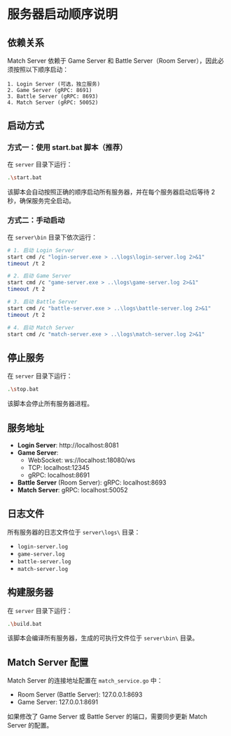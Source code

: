 # 服务器启动顺序说明

## 依赖关系

Match Server 依赖于 Game Server 和 Battle Server（Room Server），因此必须按照以下顺序启动：

```
1. Login Server (可选，独立服务)
2. Game Server (gRPC: 8691)
3. Battle Server (gRPC: 8693)
4. Match Server (gRPC: 50052)
```

## 启动方式

### 方式一：使用 start.bat 脚本（推荐）

在 `server` 目录下运行：
```bash
.\start.bat
```

该脚本会自动按照正确的顺序启动所有服务器，并在每个服务器启动后等待 2 秒，确保服务完全启动。

### 方式二：手动启动

在 `server\bin` 目录下依次运行：
```bash
# 1. 启动 Login Server
start cmd /c "login-server.exe > ..\logs\login-server.log 2>&1"
timeout /t 2

# 2. 启动 Game Server
start cmd /c "game-server.exe > ..\logs\game-server.log 2>&1"
timeout /t 2

# 3. 启动 Battle Server
start cmd /c "battle-server.exe > ..\logs\battle-server.log 2>&1"
timeout /t 2

# 4. 启动 Match Server
start cmd /c "match-server.exe > ..\logs\match-server.log 2>&1"
```

## 停止服务

在 `server` 目录下运行：
```bash
.\stop.bat
```

该脚本会停止所有服务器进程。

## 服务地址

- **Login Server**: http://localhost:8081
- **Game Server**: 
  - WebSocket: ws://localhost:18080/ws
  - TCP: localhost:12345
  - gRPC: localhost:8691
- **Battle Server** (Room Server): gRPC: localhost:8693
- **Match Server**: gRPC: localhost:50052

## 日志文件

所有服务器的日志文件位于 `server\logs\` 目录：
- `login-server.log`
- `game-server.log`
- `battle-server.log`
- `match-server.log`

## 构建服务器

在 `server` 目录下运行：
```bash
.\build.bat
```

该脚本会编译所有服务器，生成的可执行文件位于 `server\bin\` 目录。

## Match Server 配置

Match Server 的连接地址配置在 `match_service.go` 中：
- Room Server (Battle Server): 127.0.0.1:8693
- Game Server: 127.0.0.1:8691

如果修改了 Game Server 或 Battle Server 的端口，需要同步更新 Match Server 的配置。
